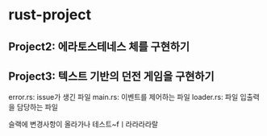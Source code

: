 # rust-project


## Project2: 에라토스테네스 체를 구현하기


## Project3: 텍스트 기반의 던전 게임을 구현하기
error.rs: issue가 생긴 파일
main.rs: 이벤트를 제어하는 파일
loader.rs: 파일 입출력을 담당하는 파일

슬랙에 변경사항이 올라가나 테스트~fㅣ라라라라랄
